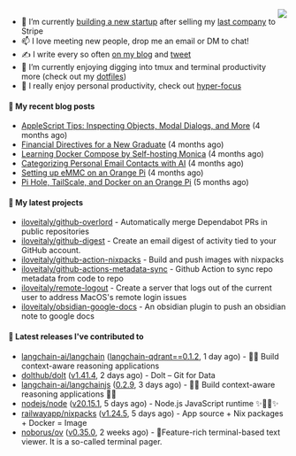 <img align="right" src="https://github-readme-stats.vercel.app/api?username=iloveitaly&show_icons=true&text_color=718096&hide_title=true"/>

- 🔭 I’m currently [building a new startup](https://mikebian.co/bye-stripe-on-to-the-next-adventure/) after selling my [last company](https://suitesync.io) to Stripe
- 📫 I love meeting new people, drop me an email or DM to chat!
- ✍️ I write every so often [on my blog](http://mikebian.co/) and [tweet](https://twitter.com/mike_bianco)
- 🌱 I’m currently enjoying digging into tmux and terminal productivity more (check out my [dotfiles](https://github.com/iloveitaly/dotfiles))
- 💬 I really enjoy personal productivity, check out [hyper-focus](https://github.com/iloveitaly/hyper-focus)

#### 📜 My recent blog posts


- [AppleScript Tips: Inspecting Objects, Modal Dialogs, and More](https://mikebian.co/applescript-tips-inspecting-objects-modal-dialogs-and-more/) (4 months ago)
- [Financial Directives for a New Graduate](https://mikebian.co/financial-directives-for-a-new-graduate/) (4 months ago)
- [Learning Docker Compose by Self-hosting Monica](https://mikebian.co/learning-docker-compose-by-self-hosting-monica/) (4 months ago)
- [Categorizing Personal Email Contacts with AI](https://mikebian.co/categorizing-personal-email-contacts-with-ai/) (4 months ago)
- [Setting up eMMC on an Orange Pi](https://mikebian.co/setting-up-emmc-on-an-orange-pi/) (4 months ago)
- [Pi Hole, TailScale, and Docker on an Orange Pi](https://mikebian.co/pi-hole-tailscale-and-docker-on-an-orange-pi/) (5 months ago)

#### 🌱 My latest projects


- [iloveitaly/github-overlord](https://github.com/iloveitaly/github-overlord) - Automatically merge Dependabot PRs in public repositories
- [iloveitaly/github-digest](https://github.com/iloveitaly/github-digest) - Create an email digest of activity tied to your GitHub account.
- [iloveitaly/github-action-nixpacks](https://github.com/iloveitaly/github-action-nixpacks) - Build and push images with nixpacks
- [iloveitaly/github-actions-metadata-sync](https://github.com/iloveitaly/github-actions-metadata-sync) - Github Action to sync repo metadata from code to repo
- [iloveitaly/remote-logout](https://github.com/iloveitaly/remote-logout) - Create a server that logs out of the current user to address MacOS&#39;s remote login issues
- [iloveitaly/obsidian-google-docs](https://github.com/iloveitaly/obsidian-google-docs) - An obsidian plugin to push an obsidian note to google docs

#### 🔭 Latest releases I've contributed to


- [langchain-ai/langchain](https://github.com/langchain-ai/langchain) ([langchain-qdrant==0.1.2](https://github.com/langchain-ai/langchain/releases/tag/langchain-qdrant%3D%3D0.1.2), 1 day ago) - 🦜🔗 Build context-aware reasoning applications
- [dolthub/dolt](https://github.com/dolthub/dolt) ([v1.41.4](https://github.com/dolthub/dolt/releases/tag/v1.41.4), 2 days ago) - Dolt – Git for Data
- [langchain-ai/langchainjs](https://github.com/langchain-ai/langchainjs) ([0.2.9](https://github.com/langchain-ai/langchainjs/releases/tag/0.2.9), 3 days ago) - 🦜🔗 Build context-aware reasoning applications 🦜🔗
- [nodejs/node](https://github.com/nodejs/node) ([v20.15.1](https://github.com/nodejs/node/releases/tag/v20.15.1), 5 days ago) - Node.js JavaScript runtime ✨🐢🚀✨
- [railwayapp/nixpacks](https://github.com/railwayapp/nixpacks) ([v1.24.5](https://github.com/railwayapp/nixpacks/releases/tag/v1.24.5), 5 days ago) - App source &#43; Nix packages &#43; Docker = Image
- [noborus/ov](https://github.com/noborus/ov) ([v0.35.0](https://github.com/noborus/ov/releases/tag/v0.35.0), 2 weeks ago) - 🎑Feature-rich terminal-based text viewer.  It is a so-called terminal pager.
